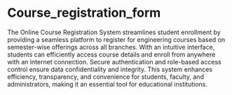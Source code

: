 # Course_registration_form
The Online Course Registration System streamlines student enrollment by providing a seamless platform to register for engineering courses based on semester-wise offerings across all branches. With an intuitive interface, students can efficiently access course details and enroll from anywhere with an internet connection. Secure authentication and role-based access control ensure data confidentiality and integrity. This system enhances efficiency, transparency, and convenience for students, faculty, and administrators, making it an essential tool for educational institutions.
